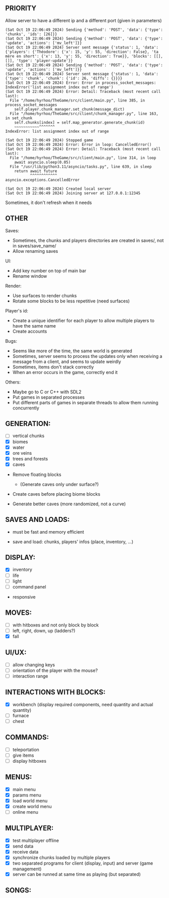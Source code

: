 ## PRIORITY

Allow server to have a different ip and a different port (given in parameters)


```
(Sat Oct 19 22:06:49 2024) Sending {'method': 'POST', 'data': {'type': 'chunks', 'ids': [26]}}
(Sat Oct 19 22:06:49 2024) Sending {'method': 'POST', 'data': {'type': 'update', 'actions': ['mv_left']}}
(Sat Oct 19 22:06:49 2024) Server sent message {'status': 1, 'data': {'players': {'Théodore': {'x': 15, 'y': 55, 'direction': False}, 'ta mère en short': {'x': 13, 'y': 55, 'direction': True}}, 'blocks': [[], []], 'type': 'player-update'}}
(Sat Oct 19 22:06:49 2024) Sending {'method': 'POST', 'data': {'type': 'update', 'actions': ['mv_left']}}
(Sat Oct 19 22:06:49 2024) Server sent message {'status': 1, 'data': {'type': 'chunk', 'chunk': {'id': 26, 'diffs': {}}}}
(Sat Oct 19 22:06:49 2024) Error: Error in process_socket_messages: IndexError('list assignment index out of range')
(Sat Oct 19 22:06:49 2024) Error: Detail: Traceback (most recent call last):
  File "/home/hyrhoo/TheGame/src/client/main.py", line 385, in process_socket_messages
    self.player.chunk_manager.set_chunk(message_dict)
  File "/home/hyrhoo/TheGame/src/client/chunk_manager.py", line 163, in set_chunk
    self.chunks[index] = self.map_generator.generate_chunk(id)
    ~~~~~~~~~~~^^^^^^^
IndexError: list assignment index out of range

(Sat Oct 19 22:06:49 2024) Stopped game
(Sat Oct 19 22:06:49 2024) Error: Error in loop: CancelledError()
(Sat Oct 19 22:06:49 2024) Error: Detail: Traceback (most recent call last):
  File "/home/hyrhoo/TheGame/src/client/main.py", line 314, in loop
    await asyncio.sleep(0.05)
  File "/usr/lib/python3.11/asyncio/tasks.py", line 639, in sleep
    return await future
           ^^^^^^^^^^^^
asyncio.exceptions.CancelledError

(Sat Oct 19 22:06:49 2024) Created local server
(Sat Oct 19 22:06:49 2024) Joining server at 127.0.0.1:12345
```

Sometimes, it don't refresh when it needs



## OTHER

Saves:
- Sometimes, the chunks and players directories are created in saves/, not in saves/save_name/
- Allow renaming saves

UI:
- Add key number on top of main bar
- Rename window

Render:
- Use surfaces to render chunks
- Rotate some blocks to be less repetitive (need surfaces)

Player's id:
- Create a unique identifier for each player to allow multiple players to have the same name
- Create accounts

Bugs:
- Seems like more of the time, the same world is generated
- Sometimes, server seems to process the updates only when receiving a message from a client, and seems to update weirdly
- Sometimes, items don't stack correctly
- When an error occurs in the game, correctly end it

Others:
- Maybe go to C or C++ with SDL2
- Put games in separated processes
- Put different parts of games in separate threads to allow them running concurrently

## GENERATION:

- [ ] vertical chunks
- [x] biomes
- [x] water
- [x] ore veins
- [x] trees and forests
- [x] caves

- Remove floating blocks
  - (Generate caves only under surface?)
  
- Create caves before placing biome blocks

- Generate better caves (more randomized, not a curve)


## SAVES AND LOADS:

- must be fast and memory efficient

- save and load: chunks, players' infos (place, inventory, ...)

## DISPLAY:

- [x] inventory
- [ ] life
- [ ] light
- [ ] command panel

- responsive

## MOVES:

- [ ] with hitboxes and not only block by block
- [ ] left, right, down, up (ladders?)
- [x] fall

## UI/UX:

- [ ] allow changing keys
- [ ] orientation of the player with the mouse?
- [ ] interaction range

## INTERACTIONS WITH BLOCKS:

- [x] workbench (display required components, need quantity and actual quantity)
- [ ] furnace
- [ ] chest

## COMMANDS:

- [ ] teleportation
- [ ] give items
- [ ] display hitboxes

## MENUS:

- [x] main menu
- [x] params menu
- [x] load world menu
- [x] create world menu
- [ ] online menu

## MULTIPLAYER:

- [x] test multiplayer offline
- [x] send data
- [x] receive data
- [x] synchronize chunks loaded by multiple players
- [x] two separated programs for client (display, input) and server (game management)
- [x] server can be runned at same time as playing (but separated)

## SONGS: